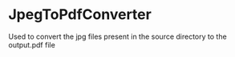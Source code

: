 # JpegToPdfConverter
 Used to convert the jpg files present in the source directory to the output.pdf file 
